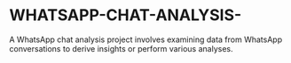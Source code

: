# WHATSAPP-CHAT-ANALYSIS-
A WhatsApp chat analysis project involves examining data from WhatsApp conversations to derive insights or perform various analyses.
